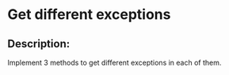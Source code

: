 # Get different exceptions

## Description:

Implement 3 methods to get different exceptions in each of them.

